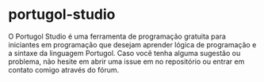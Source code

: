 # portugol-studio
O Portugol Studio é uma ferramenta de programação gratuita para iniciantes em programação que desejam aprender lógica de programação e a sintaxe da linguagem Portugol. Caso  você tenha alguma sugestão ou problema, não hesite em abrir uma issue em no repositório ou entrar em contato comigo através do fórum.
